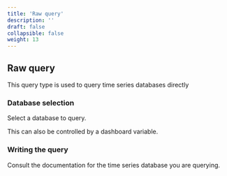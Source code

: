 ```yaml
---
title: 'Raw query'
description: ''
draft: false
collapsible: false
weight: 13
---
```


## Raw query

This query type is used to query time series databases directly

### Database selection

Select a database to query.

This can also be controlled by a dashboard variable.

### Writing the query

Consult the documentation for the time series database you are querying.

